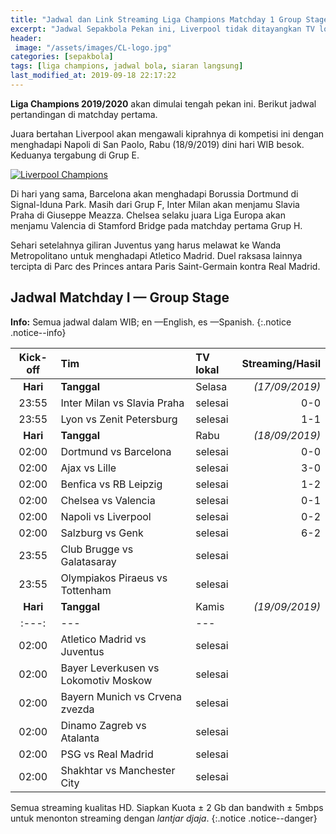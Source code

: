 ```yaml
---
title: "Jadwal dan Link Streaming Liga Champions Matchday 1 Group Stage"
excerpt: "Jadwal Sepakbola Pekan ini, Liverpool tidak ditayangkan TV lokal"
header:
 image: "/assets/images/CL-logo.jpg"
categories: [sepakbola]
tags: [liga champions, jadwal bola, siaran langsung]
last_modified_at: 2019-09-18 22:17:22
---
```


**Liga Champions 2019/2020** akan dimulai tengah pekan ini. Berikut jadwal pertandingan di matchday pertama.

Juara bertahan Liverpool akan mengawali kiprahnya di kompetisi ini dengan menghadapi Napoli di San Paolo, Rabu (18/9/2019) dini hari WIB besok. Keduanya tergabung di Grup E.

[![Liverpool Champions](https://i0.wp.com/knoacc.github.io/catetan/assets/images/Liverpool.jpg?resize=640,360)](/assets/images/Liverpool.jpg)

Di hari yang sama, Barcelona akan menghadapi Borussia Dortmund di Signal-Iduna Park. Masih dari Grup F, Inter Milan akan menjamu Slavia Praha di Giuseppe Meazza. Chelsea selaku juara Liga Europa akan menjamu Valencia di Stamford Bridge pada matchday pertama Grup H.

Sehari setelahnya giliran Juventus yang harus melawat ke Wanda Metropolitano untuk menghadapi Atletico Madrid. Duel raksasa lainnya tercipta di Parc des Princes antara Paris Saint-Germain kontra Real Madrid.

## Jadwal Matchday I — Group Stage

**Info:** Semua jadwal dalam WIB; en —English, es —Spanish.
{:.notice .notice--info}

|Kick-off|Tim|TV lokal|Streaming/Hasil|
|:---:|:---|:---|---:|
|**Hari**|**Tanggal**|Selasa|_(17/09/2019)_|
|23:55|Inter Milan vs Slavia Praha|selesai|0-0|
|23:55|Lyon vs Zenit Petersburg|selesai|1-1|
|**Hari**|**Tanggal**|Rabu|_(18/09/2019)_|
|02:00|Dortmund vs Barcelona|selesai|0-0|
|02:00|Ajax vs Lille|selesai|3-0|
|02:00|Benfica vs RB Leipzig|selesai|1-2|
|02:00|Chelsea vs Valencia|selesai|0-1|
|02:00|Napoli vs Liverpool|selesai|0-2|
|02:00|Salzburg vs Genk|selesai|6-2|
|23:55|Club Brugge vs Galatasaray|selesai||
|23:55|Olympiakos Piraeus vs Tottenham|selesai||
|**Hari**|**Tanggal**|Kamis|_(19/09/2019)_|
|:---:|---|---|
|02:00|Atletico Madrid vs Juventus|selesai||
|02:00|Bayer Leverkusen vs Lokomotiv Moskow|selesai||
|02:00|Bayern Munich vs Crvena zvezda|selesai||
|02:00|Dinamo Zagreb vs Atalanta|selesai||
|02:00|PSG vs Real Madrid|selesai||
|02:00|Shakhtar vs Manchester City|selesai||

Semua streaming kualitas HD. Siapkan Kuota ± 2 Gb dan bandwith ± 5mbps untuk menonton streaming dengan _lantjar djaja_.
{:.notice .notice--danger}
